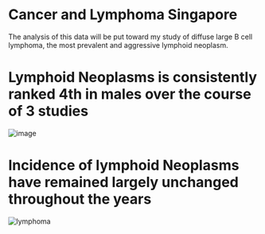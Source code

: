 # Cancer and Lymphoma Singapore

The analysis of this data will be put toward my study of diffuse large B cell lymphoma, the most prevalent and aggressive lymphoid neoplasm.
 
# Lymphoid Neoplasms is consistently ranked 4th in males over the course of 3 studies

![image](https://user-images.githubusercontent.com/61132301/136508267-2472d9b0-9407-4e74-8fd4-4413ff8908f4.png)


# Incidence of lymphoid Neoplasms have remained largely unchanged throughout the years

![lymphoma](https://user-images.githubusercontent.com/61132301/136507897-678b9be6-f1b6-464e-8b11-de415e3a5a42.png)
